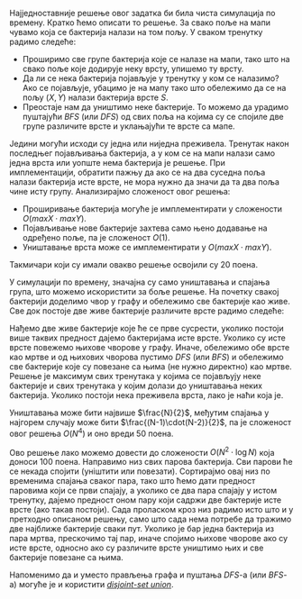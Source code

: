 Најједноставније решење овог задатка би била чиста симулација по времену. Кратко ћемо описати то решење. За свако поље на мапи чувамо која се бактерија налази на том пољу. У сваком тренутку радимо следеће:

* Проширимо све групе бактерија које се налазе на мапи, тако што на свако поље које додирује неку врсту, упишемо ту врсту.
* Да ли се нека бактерија појављује у тренутку у ком се налазимо? Ако се појављује, убацимо је на мапу тако што обележимо да се на пољу $(X, Y)$ налази бактерија врсте $S$.
* Преостаје нам да уништимо неке бактерије. То можемо да урадимо пуштајући *BFS* (или *DFS*) од свих поља на којима су се спојиле две групе различите врсте и уклањајући те врсте са мапе.

Једини могући исходи су једна или ниједна преживела. Тренутак након последњег појављивања бактерија, а у ком се на мапи налази само једна врста или уопште нема бактерија је решење. При имплементацији, обратити пажњу да ако се на два суседна поља налази бактерија исте врсте, не мора нужно да значи да та два поља чине исту групу. Анализирајмо сложеност овог решења:

* Проширивање бактерија могуће је имплементирати у сложености $О(maxX\cdot maxY)$.
* Појављивање нове бактерије захтева само њено додавање на одређено поље, па је сложеност $О(1)$.
* Уништавање врста може се имплементирати у $О(maxX\cdot maxY)$.

Такмичари који су имали овакво решење освојили су $20$ поена.

У симулацији по времену, значајна су само уништавања и спајања група, што можемо искористити за боље решење. На почетку свакој бактерији доделимо чвор у графу и обележимо све бактерије као живе. Све док постоје две живе бактерије различите врсте радимо следеће:

Нађемо две живе бактерије које ће се прве сусрести, уколико постоји више таквих предност дајемо бактеријама исте врсте. Уколико су исте врсте повежемо њихове чворове у графу. Иначе, обележимо обе врсте као мртве и од њихових чворова пустимо *DFS* (или *BFS*) и обележимо све бактерије које су повезане са њима (не нужно директно) као мртве. Решење је максимум свих тренутака у којима се појављују неке бактерије и свих тренутака у којим долази до уништавања неких бактерија. Уколико постоји нека преживела врста, лако је наћи која је. 

Уништавања може бити највише $\frac{N}{2}$, међутим спајања у најгорем случају може бити $\frac{(N-1)\cdot(N-2)}{2}$, па је сложеност овог решења $О(N^4)$ и оно вреди $50$ поена.

Ово решење лако можемо довести до сложености $О(N^2\cdot \log N)$ која доноси $100$ поена. Направимо низ свих парова бактерија. Сви парови ће се некада спојити (унiштити или повезати). Сортирајмо овај низ по временима спајања сваког пара, тако што ћемо дати предност паровима који се први спајају, а уколико се два пара спајају у истом тренутку, дајемо предност оном пару који садржи две бактерије исте врсте (ако такав постоји). Сада проласком кроз низ радимо исто што и у претходно описаном решењу, само што сада нема потребе да тражимо две најближе бактерије сваки пут. Уколико је бар једна бактерија из пара мртва, прескочимо тај пар, иначе спојимо њихове чворове ако су исте врсте, односно ако су различите врсте уништимо њих и све бактерије повезане са њима. 

Напоменимо да и уместо прављења графа и пуштања *DFS*-a (или *BFS*-a) могуће је и користити [*disjoint-set union*](http://community.topcoder.com/tc?module=Static&d1=tutorials&d2=disjointDataStructure).